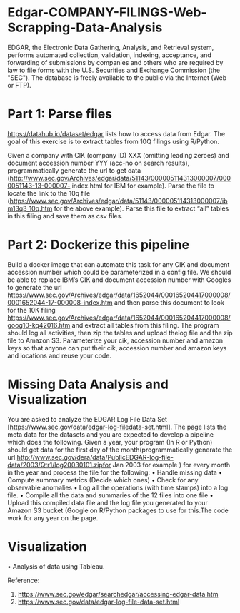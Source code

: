 # Edgar-COMPANY-FILINGS-Web-Scrapping-Data-Analysis

EDGAR, the Electronic Data Gathering, Analysis, and Retrieval system, performs automated collection, validation, indexing, acceptance, and forwarding of submissions by companies and others who are required by law to file forms with the U.S. Securities and Exchange Commission (the "SEC"). The database is freely available to the public via the Internet (Web or FTP).

# Part 1: Parse files
https://datahub.io/dataset/edgar lists how to access data from Edgar. The goal of this exercise is to extract tables from 10Q filings using R/Python.

Given a company with CIK (company ID) XXX (omitting leading zeroes) and document accession number YYY (acc-no on search results), programmatically generate the url to get data (http://www.sec.gov/Archives/edgar/data/51143/000005114313000007/0000051143-13-000007-
index.html for IBM for example). Parse the file to locate the link to the 10q file (https://www.sec.gov/Archives/edgar/data/51143/000005114313000007/ibm13q3_10q.htm for the above example). Parse this file to extract “all” tables in this filing and save them as csv files.

# Part 2: Dockerize this pipeline

Build a docker image that can automate this task for any CIK and document accession number which could be parameterized in a config file. We should be able to replace IBM’s CIK and document accession number with Googles to generate the url https://www.sec.gov/Archives/edgar/data/1652044/000165204417000008/0001652044-17-000008-index.htm and then parse this document to look for the 10K filing https://www.sec.gov/Archives/edgar/data/1652044/000165204417000008/goog10-kq42016.htm and extract all tables from this filing. The program should log all activities, then zip the tables and upload thelog file and the zip file to Amazon S3. Parameterize your cik, accession number and amazon keys so that anyone can put their cik, accession number and amazon keys and locations and reuse your code.

# Missing Data Analysis and Visualization
You are asked to analyze the EDGAR Log File Data Set [https://www.sec.gov/data/edgar-log-filedata-set.html]. The page lists the meta data for the datasets and you are expected to develop a pipeline which does the following. Given a year, your program (In R or Python) should get data for the first day of the month(programmatically generate the url http://www.sec.gov/dera/data/PublicEDGAR-log-file-data/2003/Qtr1/log20030101.zipfor Jan 2003 for example ) for every month in the year and process the file for the following:
• Handle	missing	data
• Compute	summary	metrics (Decide	which	ones)
• Check	for	any	observable	anomalies
• Log	all	the	operations (with	time	stamps) into	a	log	file.
• Compile	all	the	data	and	summaries	of	the	12	files	into	one	file
• Upload	this	compiled	data	file	and	the log	file	you	generated	to	your	Amazon	S3	bucket (Google on	R/Python	packages	to	  use	for	this.The code work for any year on the page.

# Visualization
• Analysis	of	data	using	Tableau.

Reference:
1. https://www.sec.gov/edgar/searchedgar/accessing-edgar-data.htm
2. https://www.sec.gov/data/edgar-log-file-data-set.html
